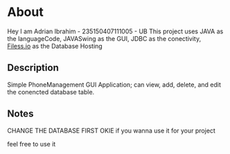 # About
Hey I am Adrian Ibrahim - 235150407111005 - UB
This project uses JAVA as the languageCode, JAVASwing as the GUI, JDBC as the conectivity, [Filess.io](https://filess.io/) as the Database Hosting

## Description

Simple PhoneManagement GUI Application; can view, add, delete, and edit the conencted database table.

## Notes

CHANGE THE DATABASE FIRST OKIE if you wanna use it for your project

feel free to use it
